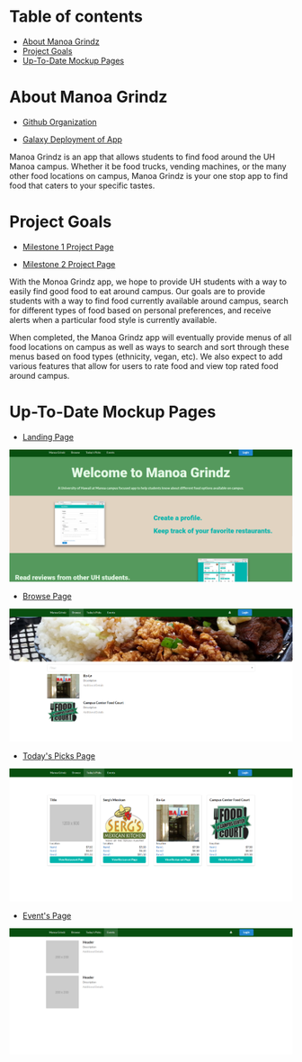 # Table of contents

* [About Manoa Grindz](#about-manoa-grindz)
* [Project Goals](#project-goals)
* [Up-To-Date Mockup Pages](#up-to-date-mockup-pages)

# About Manoa Grindz

* [Github Organization](https://github.com/manoa-grindz)

* [Galaxy Deployment of App](http://manoa-grindz.meteorapp.com/)

Manoa Grindz is an app that allows students to find food around the UH Manoa campus. Whether it be food trucks, vending machines, or the many other food locations on campus, Manoa Grindz is your one stop app to find food that caters to your specific tastes. 


# Project Goals

* [Milestone 1 Project Page](https://github.com/manoa-grindz/manoa-grindz/projects/1)

* [Milestone 2 Project Page](https://github.com/manoa-grindz/manoa-grindz/projects/2)

With the Monoa Grindz app, we hope to provide UH students with a way to easily find good food to eat around campus. Our goals are to provide students with a way to find food currently available around campus, search for different types of food based on personal preferences, and receive alerts when a particular food style is currently available. 

When completed, the Manoa Grindz app will eventually provide menus of all food locations on campus as well as ways to search and sort through these menus based on food types (ethnicity, vegan, etc). We also expect to add various features that allow for users to rate food and view top rated food around campus. 


# Up-To-Date Mockup Pages

* [Landing Page](http://manoa-grindz.meteorapp.com/)

![](images/landing.png)




* [Browse Page](http://manoa-grindz.meteorapp.com/browse)
 
![](images/browse.png)




* [Today's Picks Page](http://manoa-grindz.meteorapp.com/today)
 
![](images/todayspicks.png)




* [Event's Page](http://manoa-grindz.meteorapp.com/events)

![](images/events.png)


